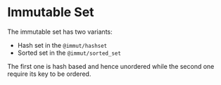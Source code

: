 # Immutable Set

The immutable set has two variants:

- Hash set in the `@immut/hashset`
- Sorted set in the `@immut/sorted_set`

The first one is hash based and hence unordered while the second one require its key
to be ordered.
<!-- Thus behavors differently and have different APIs. -->